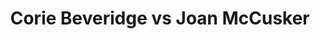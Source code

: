 ---
title: Corie Beveridge vs Joan McCusker
player1:
  name: Beveridge, Corie
  percent: 86
  wins: 0
  losses: 1
player2:
  name: McCusker, Joan
  percent: 94
  wins: 1
  losses: 0
games:
- player1:
    team: CA
    position: Second
    percent: 86
    win: 0
    loss: 1
  player2:
    team: SK
    position: Second
    percent: 94
    win: 1
    loss: 0
  event: Hearts
  year: 1997
  draw: Round Robin(1)
  score: CA 2 - SK 9
- player1:
    team: BOD
    position: Second
    percent: 80
    win: 1
    loss: 0
  player2:
    team: SCHM
    position: Second
    percent: 84
    win: 0
    loss: 1
  event: Trials (Women)
  year: 1997
  draw: Round Robin(8)
  score: BOD 8 - SCHM 5
---